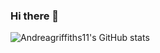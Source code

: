 ### Hi there 👋

![Andreagriffiths11's GitHub stats](https://github-readme-stats.vercel.app/api?username=faustinoloeza&count_private=true&show_icons=true&theme=radical)
<!--
**faustinoloeza/faustinoloeza** is a ✨ _special_ ✨ repository because its `README.md` (this file) appears on your GitHub profile.

Here are some ideas to get you started:

- 🔭 I’m currently working on ...
- 🌱 I’m currently learning ...
- 👯 I’m looking to collaborate on ...
- 🤔 I’m looking for help with ...
- 💬 Ask me about ...
- 📫 How to reach me: ...
- 😄 Pronouns: ...
- ⚡ Fun fact: ...
-->
